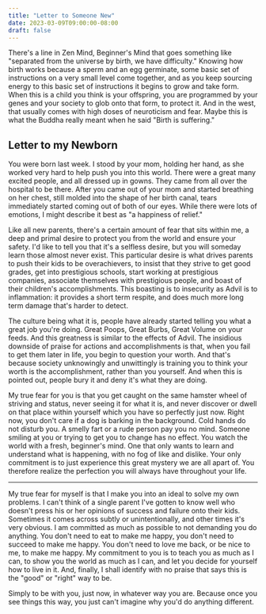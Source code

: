 ```yaml
---
title: "Letter to Someone New"
date: 2023-03-09T09:00:00-08:00
draft: false
---
```


There's a line in Zen Mind, Beginner's Mind that goes something like "separated from the universe by birth, we have difficulty." Knowing how birth works because a sperm and an egg germinate, some basic set of instructions on a very small level come together, and as you keep sourcing energy to this basic set of instructions it begins to grow and take form. When this is a child you think is your offspring, you are programmed by your genes and your society to glob onto that form, to protect it. And in the west, that usually comes with high doses of neuroticism and fear. Maybe this is what the Buddha really meant when he said "Birth is suffering."

## Letter to my Newborn

You were born last week. I stood by your mom, holding her hand, as she worked very hard to help push you into this world. There were a great many excited people, and all dressed up in gowns. They came from all over the hospital to be there. After you came out of your mom and started breathing on her chest, still molded into the shape of her birth canal, tears immediately started coming out of both of our eyes. While there were lots of emotions, I might describe it best as "a happiness of relief."

Like all new parents, there's a certain amount of fear that sits within me, a deep and primal desire to protect you from the world and ensure your safety. I'd like to tell you that it's a selfless desire, but you will someday learn those almost never exist. This particular desire is what drives parents to push their kids to be overachievers, to insist that they strive to get good grades, get into prestigious schools, start working at prestigious companies, associate themselves with prestigious people, and boast of their children's accomplishments. This boasting is to insecurity as Advil is to inflammation: it provides a short term respite, and does much more long term damage that's harder to detect.

The culture being what it is, people have already started telling you what a great job you're doing. Great Poops, Great Burbs, Great Volume on your feeds. And this greatness is similar to the effects of Advil. The insidious downside of praise for actions and accomplishments is that, when you fail to get them later in life, you begin to question your worth. And that's because society unknowingly and unwittingly is training you to think your worth is the accomplishment, rather than you yourself. And when this is pointed out, people bury it and deny it's what they are doing. 

My true fear for you is that you get caught on the same hamster wheel of striving and status, never seeing it for what it is, and never discover or dwell on that place within yourself which you have so perfectly just now. Right now, you don't care if a dog is barking in the background. Cold hands do not disturb you. A smelly fart or a rude person pay you no mind. Someone smiling at you or trying to get you to change has no effect. You watch the world with a fresh, beginner's mind. One that only wants to learn and understand what is happening, with no fog of like and dislike. Your only commitment is to just experience this great mystery we are all apart of. You therefore realize the perfection you will always have throughout your life.

---

My true fear for myself is that I make you into an ideal to solve my own problems. I can't think of a single parent I've gotten to know well who doesn't press his or her opinions of success and failure onto their kids. Sometimes it comes across subtly or unintentionally, and other times it's very obvious. I am committed as much as possible to not demanding you do anything. You don't need to eat to make me happy, you don't need to succeed to make me happy. You don't need to love me back, or be nice to me, to make me happy. My commitment to you is to teach you as much as I can, to show you the world as much as I can, and let you decide for yourself how to live in it. And, finally, I shall identify with no praise that says this is the "good" or "right" way to be. 

Simply to be with you, just now, in whatever way you are. Because once you see things this way, you just can't imagine why you'd do anything different.



